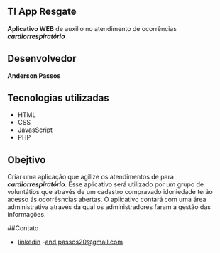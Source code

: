 ## TI App Resgate
**Aplicativo WEB** de auxilio no atendimento de ocorrências ***cardiorrespiratório***

## Desenvolvedor
**Anderson Passos**

## Tecnologias utilizadas
- HTML
- CSS
- JavasScript
- PHP

## Obejtivo
Criar uma aplicação que agilize os atendimentos de para ***cardiorrespiratório***. Esse aplicativo será utilizado por um grupo de voluntátios que através de um cadastro compravado idoniedade terão acesso ás ocorrêsncias abertas.
O aplicativo contará com uma área administrativa através da qual os administradores faram a gestão das informações.

##Contato
- [linkedin](https://https://www.linkedin.com/in/andersonsoaresdospassos/)
-[and.passos20@gmail.com](mailto:and.passos20@gmail.com)
